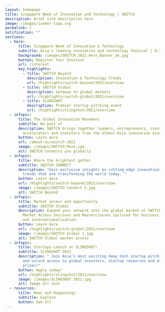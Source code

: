 ```yaml
---
layout: homepage
title: Singapore Week of Innovation and Technology | SWITCH
description: Brief site description here
image: /images/isomer-logo.svg
permalink: /
notification: ""
sections:
  - hero:
      title: Singapore Week of Innovation & Technology
      subtitle: Asia's leading innovation and technology festival | 8–12 November 2021
      background: /images/SWITCH_2021_Hero_Banner_3e.jpg
      button: Register Your Interest
      url: /interest
      key_highlights:
        - title: SWITCH Beyond
          description: Innovation & Technology Trends
          url: /highlights/switch-beyond/2021/overview
        - title: SWITCH Global
          description: Gateway to global markets
          url: /highlights/switch-global/2021/overview
        - title: SLINGSHOT
          description: Premier startup pitching event
          url: /highlights/slingshot/2021/overview
  - infopic:
      title: The Global Innovation Movement
      subtitle: Be part of
      description: SWITCH brings together leaders, entrepreneurs, creators,
        accelerators and investors from the Global-Asia innovation ecosystem.
      button: Learn more
      url: /about-us/switch-2021
      image: /images/SWITCH_Main.jpg
      alt: SWITCH Connects you globally
  - infopic:
      title: Where the brightest gather
      subtitle: SWITCH CONNECT
      description: "Gain exclusive insights on cutting-edge innovations and growing
        trends that are transforming the world today. "
      button: Learn more
      url: /highlights/switch-beyond/2021/overview
      image: /images/SWITCH Connect 5.jpg
      alt: SWITCH Beyond
  - infopic:
      title: Market access and opportunity
      subtitle: SWITCH Global
      description: Expand your network into the global market at SWITCH Global’s
        Market Access Sessions and Masterclasses tailored for business growth
        and internationalisation.
      button: Learn more
      url: /highlights/switch-global/2021/overview
      image: /images/SWITCH Global 1.jpg
      alt: SWITCH Global market access
  - infopic:
      title: Startups Launch at SLINGSHOT!
      subtitle: SLINGSHOT 2021
      description: " Join Asia’s most exciting deep tech startup pitching competition
        and unlock access to global investors, startup resources and attractive
        prizes!"
      button: Apply today!
      url: /highlights/slingshot/2021/overview
      image: /images/SLINGSHOT 2021.jpg
      alt: Image alt text
  - resources:
      title: News and Happenings
      subtitle: Explore
      button: See all
---
```

